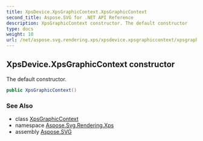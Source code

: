 ```yaml
---
title: XpsDevice.XpsGraphicContext.XpsGraphicContext
second_title: Aspose.SVG for .NET API Reference
description: XpsGraphicContext constructor. The default constructor
type: docs
weight: 10
url: /net/aspose.svg.rendering.xps/xpsdevice.xpsgraphiccontext/xpsgraphiccontext/
---
```

## XpsDevice.XpsGraphicContext constructor

The default constructor.

```csharp
public XpsGraphicContext()
```

### See Also

* class [XpsGraphicContext](../)
* namespace [Aspose.Svg.Rendering.Xps](../../xpsdevice.xpsgraphiccontext/)
* assembly [Aspose.SVG](../../../)
